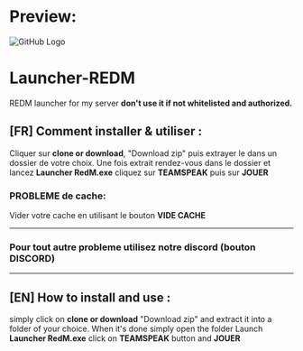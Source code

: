 # Preview:
![GitHub Logo](https://puu.sh/FWFJx/6e5fe266ba.png)

# Launcher-REDM
REDM launcher for my server **don't use it if not whitelisted and authorized.**

## [FR] Comment installer & utiliser :
Cliquer sur **clone or download**, "Download zip" puis extrayer le dans un dossier de votre choix.
Une fois extrait rendez-vous dans le dossier et lancez **Launcher RedM.exe** cliquez sur **TEAMSPEAK** puis sur **JOUER**

### PROBLEME de cache:
Vider votre cache en utilisant le bouton **VIDE CACHE**

- - -

### Pour tout autre probleme utilisez notre **discord** (bouton DISCORD)

- - -
## [EN] How to install and use :
simply click on **clone or download** "Download zip" and extract it into a folder of your choice.
When it's done simply open the folder Launch **Launcher RedM.exe** click on **TEAMSPEAK** button and **JOUER**
